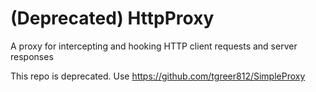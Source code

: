 # (Deprecated) HttpProxy
A proxy for intercepting and hooking HTTP client requests and server responses

This repo is deprecated. Use https://github.com/tgreer812/SimpleProxy
